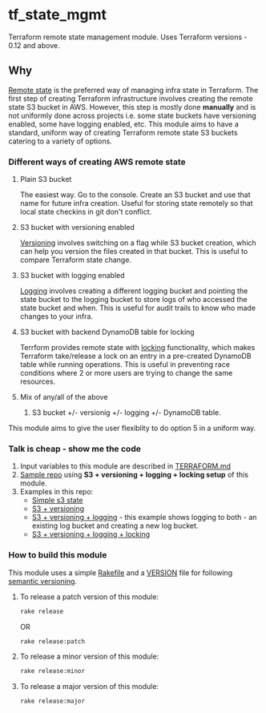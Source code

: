 # tf_state_mgmt

Terraform remote state management module. Uses Terraform versions - 0.12 and above.

## Why

[Remote state](https://www.terraform.io/docs/state/remote.html) is the preferred way of managing infra state in
Terraform. The first step of creating Terraform infrastructure involves creating the remote state S3 bucket in AWS.
However, this step is mostly done **manually** and is not uniformly done across projects i.e. some state buckets
have versioning enabled, some have logging enabled, etc. This module aims to have a standard, uniform way of creating
Terraform remote state S3 buckets catering to a variety of options.

### Different ways of creating AWS remote state

1. Plain S3 bucket

    The easiest way. Go to the console. Create an S3 bucket and use that name for
    future infra creation. Useful for storing state remotely so that local state
    checkins in git don't conflict.

2. S3 bucket with versioning enabled

    [Versioning](https://docs.aws.amazon.com/AmazonS3/latest/dev/Versioning.html) involves
    switching on a flag while S3 bucket creation, which can help you version the files created
    in that bucket. This is useful to compare Terraform state change.

3. S3 bucket with logging enabled

    [Logging](https://docs.aws.amazon.com/AmazonS3/latest/dev/ServerLogs.html) involves
    creating a different logging bucket and pointing the state bucket to the logging bucket to
    store logs of who accessed the state bucket and when. This is useful for audit trails to
    know who made changes to your infra.

4. S3 bucket with backend DynamoDB table for locking

    Terrform provides remote state with [locking](https://www.terraform.io/docs/state/remote.html)
    functionality, which makes Terraform take/release a lock on an entry in a pre-created DynamoDB
    table while running operations. This is useful in preventing race conditions where 2 or more
    users are trying to change the same resources.

5. Mix of any/all of the above

    1. S3 bucket +/- versionig +/- logging +/- DynamoDB table.

This module aims to give the user flexiblity to do option 5 in a uniform way.

### Talk is cheap - show me the code

1. Input variables to this module are described in [TERRAFORM.md](./TERRAFORM.md)
2. [Sample repo](https://github.com/saurabh-hirani/terraform-aws-state-mgmt-sample-infra) using **S3 + versioning + logging + locking setup** of this module.
3. Examples in this repo:
   * [Simple s3 state](./examples/s3)
   * [S3 + versioning](./examples/s3_versioning)
   * [S3 + versioning + logging](./examples/s3_versioning_logging) - this example
     shows logging to both - an existing log bucket and creating a new log bucket.
   * [S3 + versioning + logging + locking](./examples/s3_versioning_logging_locking)

### How to build this module

This module uses a simple [Rakefile](https://github.com/saurabh-hirani/tf_state_mgmt/blob/master/Rakefile) and a [VERSION](https://github.com/saurabh-hirani/tf_state_mgmt/blob/master/VERSION)
file for following [semantic versioning](https://semver.org/).

1. To release a patch version of this module:

    ```sh
    rake release
    ```

    OR

    ```sh
    rake release:patch
    ```

2. To release a minor version of this module:

    ```sh
    rake release:minor
    ```

3. To release a major version of this module:

    ```sh
    rake release:major
    ```
